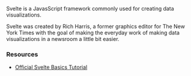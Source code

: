 Svelte is a JavasScript framework commonly used for creating data visualizations.

Svelte was created by Rich Harris, a former graphics editor for The New York Times with the goal of making the everyday work of making data visualizations in a newsroom a little bit easier.

### Resources
- [Official Svelte Basics Tutorial](https://svelte.dev/tutorial/basics)
